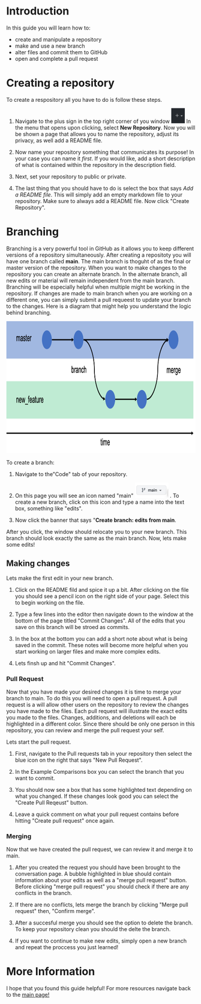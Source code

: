 # Introduction

In this guide you will learn how to: 
 - create and manipulate a repository
 - make and use a new branch 
 - alter files and commit them to GitHub
 - open and complete a pull request 

# Creating a repository
To create a respository all you have to do is  follow these steps. 

1. Navigate to the plus sign in the top right corner of you window <img src = "/images/plus_sign.png" height = 40>  In the menu that opens upon clicking, select **New Repository**. Now you will be shown a page that allows you to name the repository, adjust its privacy, as well add a README file. 


2. Now name your repository something that communicates its purpose! In your case you can name it *first*. If you would like, add a short descriptipn of what is contained within the repository in the description field. 

3. Next, set your repository to public or private. 

4. The last thing that you should have to do is select the box that says *Add a README file*. This will simply add an empty markdown file to your repository. Make sure to always add a README file. Now click "Create Repository". 

# Branching

Branching is a very powerful tool in GitHub as it allows you to keep different versions of a repository simultaneously. After creating a repositoty you will  have one branch called **main**. The main branch is thoguht of as the final or master version of the repository.  When you want to make changes to the repository you can create an alternate branch.  In the alternate branch, all new edits or material will remain independent from the main branch. Branching will be especially helpful when multiple might be working in the repository. If changes are made to main branch when you are working on a different one, you can simply submit a pull requeest to update your branch to the changes. Here is a diagram that might help you understand the logic behind branching. 

 <img src = "/images/git_branch_merge.png" height = "350"> 

To create a branch:
1. Navigate to the"Code" tab of your repository.

2.  On this page you will see an icon named "main" <img src = "/images/main.png" height = 40>  . To create a new branch, click on this icon and type a name into the text box, something like "edits". 

3.  Now click the banner that says "**Create branch: edits from main**.

After you click, the window should relocate you to your new branch. This branch should look exactly the same as the main branch. Now, lets make some edits! 

## Making changes 


Lets make the first edit in your new branch. 

1. Click on the README fild and spice it up a bit. After clicking on the file you should see a pencil icon on the right side of your page. Select this to begin working on the file. 

2. Type a few lines into the editor then navigate down to the window at the bottom of the page titled "Commit Changes". All of the edits that you save on this branch will be stroed as commits. 

3. In the box at the bottom you can add a short note about what is being saved in the commit. These notes will become more helpful when you start working on larger files and make more complex edits. 

4. Lets finsh up and hit "Commit Changes". 

### Pull Request

Now that you have made your desired changes it is time to merge your branch to main. To do this you will need to open a pull request. A pull request is a will allow other users on the repository to review the changes you have made to the files. Each pull request will illustrate the exact edits you made to the files. Changes, additions, and deletions will each be highlighted in a different color. Since there should be only one person in this repository, you can review and merge the pull request your self. 

Lets start the pull request.
1. First, navigate to the Pull requests tab in your repository then select the blue icon on the right that says "New Pull Request". 

2. In the Example Comparisons box you can select the branch that you want to commit. 

3. You should now see a box that has some highlighted text depending on what you changed. If these changes look good you can select the "Create Pull Reqeust" button. 

4. Leave a quick comment on what your pull request contains before hitting "Create pull request" once again. 
 
### Merging

Now that we have created the pull request, we can review it and merge it to main. 

1. After you created the request you should have been brought to the conversation page. A bubble highlighted in blue should contain information about your edits as well as a "merge pull request" button. Before clicking "merge pull request" you should check if there are any conflicts in the branch.

2. If there are no conflicts, lets merge the branch by clicking "Merge pull request" then, "Confirm merge". 

3. After a succesful merge you should see the option to delete the branch. To keep your repository clean you should the delte the branch. 

4. If you want to continue to make new edits, simply open a new branch and repeat the proccess you just learned! 

# More Information
I hope that you found this guide helpful! For more resources navigate back to the [main page!](https://github.com/nmcdowell00/python_for_the_datajam/tree/main/GitHub_Introduction)
